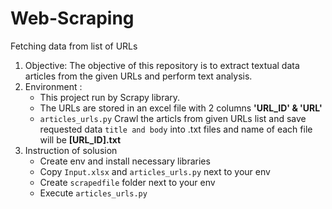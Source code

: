 # Web-Scraping
Fetching data from list of URLs 

1. Objective: The objective of this repository is to extract textual data articles from the given URLs and perform text analysis.
2. Environment : 
    *  This project run by Scrapy library. 
    *  The URLs are stored in an excel file with 2 columns **'URL_ID' & 'URL'**
    *  `articles_urls.py` Crawl the articls from given URLs list and save requested data  `title and body`  into .txt   files and name of each file will be **[URL_ID].txt**
5. Instruction of solusion
    * Create env and install necessary libraries
    * Copy `Input.xlsx` and `articles_urls.py` next to your env
    * Create  `scrapedfile` folder next to your env
    * Execute `articles_urls.py`
   
